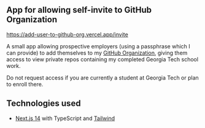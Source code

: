 ## App for allowing self-invite to GitHub Organization

https://add-user-to-github-org.vercel.app/invite

A small app allowing prospective employers (using a passphrase which I can provide) to add themselves to my [GitHub Organization](https://github.com/Eli-Jensen-Org), giving them access to view private repos containing my completed Georgia Tech school work.

Do not request access if you are currently a student at Georgia Tech or plan to enroll there.


## Technologies used

* [Next.js 14](https://nextjs.org/) with TypeScript and [Tailwind](https://tailwindcss.com/)
